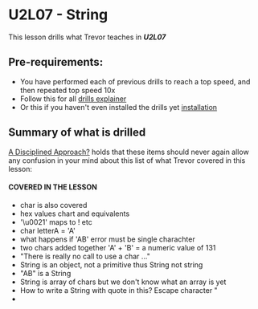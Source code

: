 # U2L07 - String


This lesson drills what Trevor teaches in _**U2L07**_


## Pre-requirements:

- You have performed each of previous drills to reach a top speed, and then repeated top speed 10x
- Follow this for all  [drills explainer](/docs/drills/explainer/)
- Or this if you haven't even installed the drills yet [installation](/docs/drills/install/)

## Summary of what is drilled

[A Disciplined Approach?](/docs/drills/explainer/#the-absolute-or-never-again-proposition/) holds that these items should never again allow any confusion in your mind about this list of what Trevor covered in this lesson:

#### COVERED IN THE LESSON

- char is also covered
- hex values chart and equivalents
- '\u0021' maps to ! etc
- char letterA = 'A'
- what happens if 'AB' error must be single charachter
- two chars added together 'A' + 'B' = a numeric value of 131
- "There is really no call to use a char ..."
- String is an object, not a primitive thus String not string
- "AB" is a String
- String is array of chars but we don't know what an array is yet
- How to write a String with quote  in this? Escape character \"
- 
